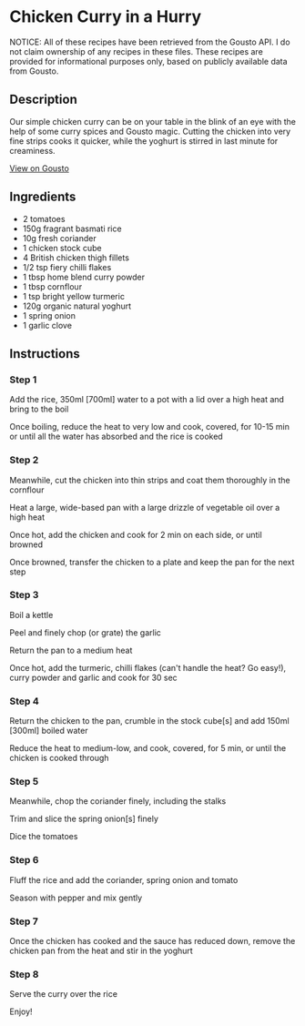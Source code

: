 # Chicken Curry in a Hurry

NOTICE: All of these recipes have been retrieved from the Gousto API. I do not claim ownership of any recipes in these files. These recipes are provided for informational purposes only, based on publicly available data from Gousto.

## Description

Our simple chicken curry can be on your table in the blink of an eye with the help of some curry spices and Gousto magic. Cutting the chicken into very fine strips cooks it quicker, while the yoghurt is stirred in last minute for creaminess.

[View on Gousto](https://www.gousto.co.uk/recipes/cookbook/chicken-curry-in-a-hurry)

## Ingredients

- 2 tomatoes
- 150g fragrant basmati rice 
- 10g fresh coriander
- 1 chicken stock cube
- 4 British chicken thigh fillets
- 1/2 tsp fiery chilli flakes 
- 1 tbsp home blend curry powder
- 1 tbsp cornflour
- 1 tsp bright yellow turmeric
- 120g organic natural yoghurt
- 1 spring onion
- 1 garlic clove

## Instructions


### Step 1

Add the&nbsp;rice, 350ml<span class="text-danger">&nbsp;[700ml]</span>&nbsp;water to a pot with a lid over a high heat and bring to the boil


Once boiling, reduce the heat to very low and cook, covered, for 10-15 min or until all the water has absorbed and the rice is cooked


### Step 2

Meanwhile, cut the chicken&nbsp;into thin strips and coat them thoroughly in the cornflour


Heat a large, wide-based pan with a large drizzle of vegetable oil over a high heat


Once&nbsp;hot, add the chicken and cook for 2 min on each side, or until browned


Once browned, transfer the chicken&nbsp;to a plate and keep the pan for the next step


### Step 3

Boil a kettle


Peel and finely chop (or grate) the garlic


Return&nbsp;the pan to a medium heat


Once&nbsp;hot, add the turmeric, chilli flakes (can't handle the heat? Go easy!), curry powder and garlic and cook&nbsp;for 30 sec


### Step 4

Return the chicken to the pan, crumble in the stock cube<span class="text-danger">[s]</span>&nbsp;and add 150ml <span class="text-danger">[300ml]&nbsp;</span>boiled water


Reduce the heat to medium-low, and cook, covered,&nbsp;for 5 min, or until the chicken is cooked through


### Step 5

Meanwhile, chop&nbsp;the coriander finely, including the stalks


Trim and slice the spring onion<span class="text-danger">[s]</span> finely


Dice the tomatoes


### Step 6

Fluff the rice and add the coriander, spring onion and tomato


Season with pepper and mix gently


### Step 7

Once the chicken has cooked and the sauce has reduced down, remove the chicken pan from the heat and stir in the yoghurt

### Step 8

Serve the curry over the rice


Enjoy!

